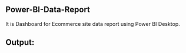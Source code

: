 ## Power-BI-Data-Report

It is Dashboard for Ecommerce site data report using Power BI Desktop. 

## Output:
